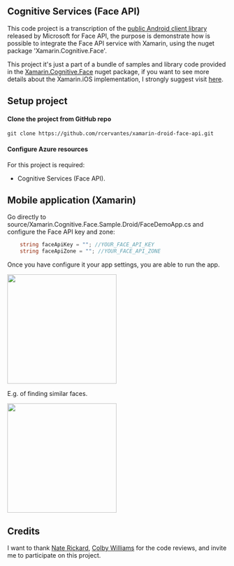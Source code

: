 ## Cognitive Services (Face API)

This code project is a transcription of the [public Android client library](https://github.com/Microsoft/Cognitive-Face-Android) released by Microsoft for Face API, the purpose is demonstrate how is possible to integrate the Face API service with Xamarin, using the nuget package 'Xamarin.Cognitive.Face'.

This project it's just a part of a bundle of samples and library code provided in the [Xamarin.Cognitive.Face](https://github.com/colbylwilliams/Cognitive-Face-Xamarin) nuget package, if you want to see more details about the Xamarin.iOS implementation, I strongly suggest visit [here](https://github.com/colbylwilliams/Cognitive-Face-Xamarin/tree/master/Xamarin.Cognitive.Face/Xamarin.Cognitive.Face.Sample/Xamarin.Cognitive.Face.Sample.iOS).

## Setup project

#### Clone the project from GitHub repo

`git clone https://github.com/rcervantes/xamarin-droid-face-api.git`

#### Configure Azure resources

For this project is required:

- Cognitive Services (Face API).

## Mobile application (Xamarin)

Go directly to source/Xamarin.Cognitive.Face.Sample.Droid/FaceDemoApp.cs and configure the Face API key and zone:

```csharp
    string faceApiKey = ""; //YOUR_FACE_API_KEY
    string faceApiZone = ""; //YOUR_FACE_API_ZONE
```

Once you have configure it your app settings, you are able to run the app.

<img src="http://rcervantes.me/images/face-api-xamarin-android-client.png" width="250">

E.g. of finding similar faces.

<img src="http://rcervantes.me/images/face-api-xamarin-android-client-find-similar.png" width="250">

## Credits

I want to thank [Nate Rickard](https://github.com/naterickard), [Colby Williams](https://github.com/colbylwilliams) for the code reviews, and invite me to participate on this project.
